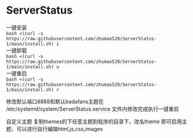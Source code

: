 # ServerStatus

一键安装   
`bash <(curl -s https://raw.githubusercontent.com/zhumao520/ServerStatus-1/main/install.sh) i`     
一键卸载   
`bash <(curl -s https://raw.githubusercontent.com/zhumao520/ServerStatus-1/main/install.sh) u`     
一键重启   
`bash <(curl -s https://raw.githubusercontent.com/zhumao520/ServerStatus-1/main/install.sh) r`     

修改默认端口8888和默认badafans主题在 /etc/systemd/system/ServerStatus.service 文件内修改完成执行一键重启    

自定义主题 复制themes的下任意主题到程序的目录下，改名theme 即可启用主题，可以进行自行编辑html,js,css,images 


  
